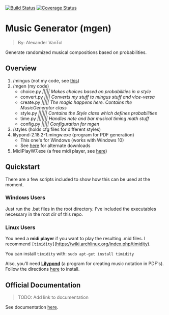 [![Build Status](https://travis-ci.org/Avantol13/mgen.svg?branch=master)](https://travis-ci.org/Avantol13/mgen)
[![Coverage Status](https://coveralls.io/repos/github/Avantol13/mgen/badge.svg?branch=master)](https://coveralls.io/github/Avantol13/mgen?branch=master)

# Music Generator (mgen)
 > By: Alexander VanTol

Generate randomized musical compositions based on probabilities.

## Overview

1. /mingus (not my code, see [this](https://github.com/bspaans/python-mingus))
2. /mgen (my code)
    - choice.py *||||| Makes choices based on probabilities in a style*
    - convert.py *|||| Converts my stuff to mingus stuff and vice-versa*
    - create.py *||||| The magic happens here. Contains the MusicGenerator class*
    - style.py *|||||| Contains the Style class which defines probabilities*
    - time.py *||||||| Handles note and bar musical timing math stuff*
    - config.py *||||| Configuration for mgen*
3. /styles (holds cfg files for different styles)
4. lilypond-2.18.2-1.mingw.exe (program for PDF generation)
    - This one's for Windows (works with Windows 10)
    - See [here](http://lilypond.org/download.html) for alternate downloads
5. MidiPlayW7.exe (a free midi player, see [here](http://www.chrishills.org.uk/midiplay/))

## Quickstart
There are a few scripts included to show how this can be used at the moment.

### Windows Users
Just run the .bat files in the root directory.
I've included the executables necessary in the root dir of this repo.

### Linux Users
You need a **midi player** if you want to play the resulting .mid files.
I recommend `[timidity]`(https://wiki.archlinux.org/index.php/timidity).

You can install `timidity` with:
`sudo apt-get install timidity`

Also, you'll need **[Lilypond](http://lilypond.org)** (a program for creating music notation in PDF's).
Follow the directions [here](http://lilypond.org/unix.html) to install.

## Official Documentation

> TODO: Add link to documentation

See documentation [here]().
